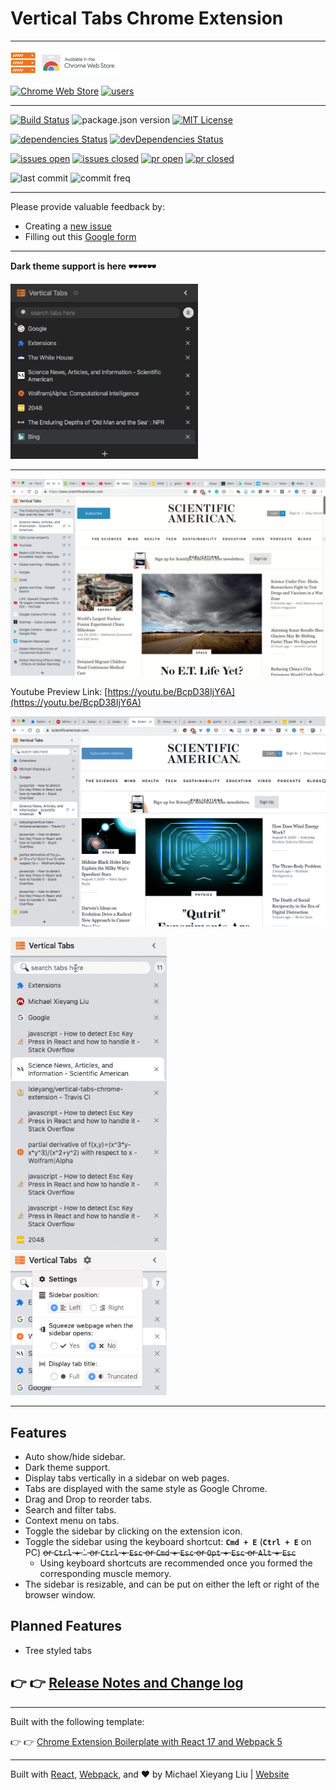 # Vertical Tabs Chrome Extension

---

[<img src="src/assets/img/icon-original.png" height="40"/>](https://chrome.google.com/webstore/detail/vertical-tabs/pddljdmihkpdfpkgmbhdomeeifpklgnm) [<img src="preview/repo/chrome-web-store-img.png" height="40"/>](https://chrome.google.com/webstore/detail/vertical-tabs/pddljdmihkpdfpkgmbhdomeeifpklgnm)

[![Chrome Web Store](https://img.shields.io/chrome-web-store/v/pddljdmihkpdfpkgmbhdomeeifpklgnm)](https://chrome.google.com/webstore/detail/vertical-tabs/pddljdmihkpdfpkgmbhdomeeifpklgnm)
[![users](https://img.shields.io/chrome-web-store/users/pddljdmihkpdfpkgmbhdomeeifpklgnm)](https://chrome.google.com/webstore/detail/vertical-tabs/pddljdmihkpdfpkgmbhdomeeifpklgnm)

---

[![Build Status](https://travis-ci.org/lxieyang/vertical-tabs-chrome-extension.svg?branch=master)](https://travis-ci.org/lxieyang/vertical-tabs-chrome-extension)
![package.json version](https://img.shields.io/github/package-json/v/lxieyang/vertical-tabs-chrome-extension/master)
[![MIT License](https://img.shields.io/github/license/lxieyang/vertical-tabs-chrome-extension)](LICENSE)

[![dependencies Status](https://david-dm.org/lxieyang/vertical-tabs-chrome-extension/status.svg)](https://david-dm.org/lxieyang/vertical-tabs-chrome-extension)
[![devDependencies Status](https://david-dm.org/lxieyang/vertical-tabs-chrome-extension/dev-status.svg)](https://david-dm.org/lxieyang/vertical-tabs-chrome-extension?type=dev)

[![issues open](https://img.shields.io/github/issues-raw/lxieyang/vertical-tabs-chrome-extension)](https://github.com/lxieyang/vertical-tabs-chrome-extension/issues?q=is%3Aopen+is%3Aissue)
[![issues closed](https://img.shields.io/github/issues-closed-raw/lxieyang/vertical-tabs-chrome-extension)](https://github.com/lxieyang/vertical-tabs-chrome-extension/issues?q=is%3Aissue+is%3Aclosed)
[![pr open](https://img.shields.io/github/issues-pr-raw/lxieyang/vertical-tabs-chrome-extension)](https://github.com/lxieyang/vertical-tabs-chrome-extension/pulls?q=is%3Aopen+is%3Apr)
[![pr closed](https://img.shields.io/github/issues-pr-closed-raw/lxieyang/vertical-tabs-chrome-extension)](https://github.com/lxieyang/vertical-tabs-chrome-extension/pulls?q=is%3Apr+is%3Aclosed)

![last commit](https://img.shields.io/github/last-commit/lxieyang/vertical-tabs-chrome-extension/master)
![commit freq](https://img.shields.io/github/commit-activity/w/lxieyang/vertical-tabs-chrome-extension)

---

Please provide valuable feedback by:

- Creating a [new issue](https://github.com/lxieyang/vertical-tabs-chrome-extension/issues/new)
- Filling out this [Google form](https://forms.gle/YiUg8xeEUD6f1JqM6)

---

**Dark theme support is here 🕶️🕶️🕶️**

<img src="preview/repo/dark-mode.png" width="300"/>

---

![preview](/preview/chrome-store/preview-1.png)

Youtube Preview Link: [https://youtu.be/BcpD38IjY6A](https://youtu.be/BcpD38IjY6A)

![dnd tabs](./preview/repo/dnd-tabs.gif)

<img src="./preview/repo/filter-tabs.gif" alt="filter tabs" width="250" /> &nbsp; <img src="./preview/repo/settings-popover.png" alt="settings" width="250" />

---

## Features

- Auto show/hide sidebar.
- Dark theme support.
- Display tabs vertically in a sidebar on web pages.
- Tabs are displayed with the same style as Google Chrome.
- Drag and Drop to reorder tabs.
- Search and filter tabs.
- Context menu on tabs.
- Toggle the sidebar by clicking on the extension icon.
- Toggle the sidebar using the keyboard shortcut: **`Cmd + E`** (**`Ctrl + E`** on PC) ~~or `Ctrl` + `` ` `` or `Ctrl` + `Esc` or `Cmd` + `Esc` or `Opt` + `Esc` or `Alt` + `Esc`~~
  - Using keyboard shortcuts are recommended once you formed the corresponding muscle memory.
- The sidebar is resizable, and can be put on either the left or right of the browser window.

## Planned Features

- Tree styled tabs

## 👉 👉 [Release Notes and Change log](/CHANGELOG.md)

---

Built with the following template:

👉 👉 [Chrome Extension Boilerplate with React 17 and Webpack 5](https://github.com/lxieyang/chrome-extension-boilerplate-react)

---

Built with [React](https://reactjs.org/), [Webpack](https://webpack.js.org/), and ❤ by Michael Xieyang Liu | [Website](https://lxieyang.github.io)
